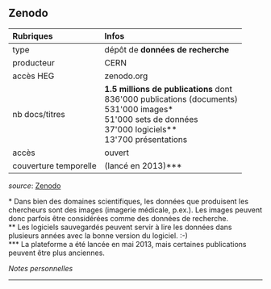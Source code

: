 ## Zenodo

| Rubriques | Infos |
| :-------- | :---- |
| type | dépôt de **données de recherche** |
| producteur | CERN |
| accès HEG | zenodo.org |
| nb docs/titres | **1.5 millions de publications** dont <br/>836'000 publications (documents) <br/>531'000 images\* <br/>51'000 sets de données <br/>37'000 logiciels\** <br/> 13'700 présentations |
| accès | ouvert |
| couverture temporelle | (lancé en 2013)\*** |

*source*: [Zenodo](https://zenodo.org/search)   

\* Dans bien des domaines scientifiques, les données que produisent les chercheurs sont des images (imagerie médicale, p.ex.). Les images peuvent donc parfois être considérées comme des données de recherche.   
\*\* Les logiciels sauvegardés peuvent servir à lire les données dans plusieurs années avec la bonne version du logiciel. :-)   
\*\*\* La plateforme a été lancée en mai 2013, mais certaines publications peuvent être plus anciennes.   

*Notes personnelles*

---
